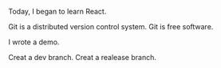 <!--Creat by CuiKe 2017-01-11-->
Today, I began to learn React.

Git is a distributed version control system.
Git is free software.

<!--Today is 2017-01-12 -->
I wrote a demo.

<!--2017-01-17-->
Creat a dev branch.
Creat a realease branch.